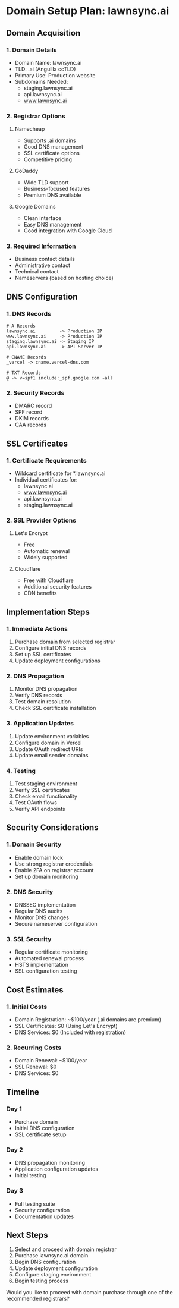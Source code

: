 # Domain Setup Plan: lawnsync.ai

## Domain Acquisition

### 1. Domain Details
- Domain Name: lawnsync.ai
- TLD: .ai (Anguilla ccTLD)
- Primary Use: Production website
- Subdomains Needed:
  * staging.lawnsync.ai
  * api.lawnsync.ai
  * www.lawnsync.ai

### 2. Registrar Options
1. Namecheap
   - Supports .ai domains
   - Good DNS management
   - SSL certificate options
   - Competitive pricing

2. GoDaddy
   - Wide TLD support
   - Business-focused features
   - Premium DNS available

3. Google Domains
   - Clean interface
   - Easy DNS management
   - Good integration with Google Cloud

### 3. Required Information
- Business contact details
- Administrative contact
- Technical contact
- Nameservers (based on hosting choice)

## DNS Configuration

### 1. DNS Records
```
# A Records
lawnsync.ai         -> Production IP
www.lawnsync.ai     -> Production IP
staging.lawnsync.ai -> Staging IP
api.lawnsync.ai     -> API Server IP

# CNAME Records
_vercel -> cname.vercel-dns.com

# TXT Records
@ -> v=spf1 include:_spf.google.com ~all
```

### 2. Security Records
- DMARC record
- SPF record
- DKIM records
- CAA records

## SSL Certificates

### 1. Certificate Requirements
- Wildcard certificate for *.lawnsync.ai
- Individual certificates for:
  * lawnsync.ai
  * www.lawnsync.ai
  * api.lawnsync.ai
  * staging.lawnsync.ai

### 2. SSL Provider Options
1. Let's Encrypt
   - Free
   - Automatic renewal
   - Widely supported

2. Cloudflare
   - Free with Cloudflare
   - Additional security features
   - CDN benefits

## Implementation Steps

### 1. Immediate Actions
1. Purchase domain from selected registrar
2. Configure initial DNS records
3. Set up SSL certificates
4. Update deployment configurations

### 2. DNS Propagation
1. Monitor DNS propagation
2. Verify DNS records
3. Test domain resolution
4. Check SSL certificate installation

### 3. Application Updates
1. Update environment variables
2. Configure domain in Vercel
3. Update OAuth redirect URIs
4. Update email sender domains

### 4. Testing
1. Test staging environment
2. Verify SSL certificates
3. Check email functionality
4. Test OAuth flows
5. Verify API endpoints

## Security Considerations

### 1. Domain Security
- Enable domain lock
- Use strong registrar credentials
- Enable 2FA on registrar account
- Set up domain monitoring

### 2. DNS Security
- DNSSEC implementation
- Regular DNS audits
- Monitor DNS changes
- Secure nameserver configuration

### 3. SSL Security
- Regular certificate monitoring
- Automated renewal process
- HSTS implementation
- SSL configuration testing

## Cost Estimates

### 1. Initial Costs
- Domain Registration: ~$100/year (.ai domains are premium)
- SSL Certificates: $0 (Using Let's Encrypt)
- DNS Services: $0 (Included with registration)

### 2. Recurring Costs
- Domain Renewal: ~$100/year
- SSL Renewal: $0
- DNS Services: $0

## Timeline

### Day 1
- Purchase domain
- Initial DNS configuration
- SSL certificate setup

### Day 2
- DNS propagation monitoring
- Application configuration updates
- Initial testing

### Day 3
- Full testing suite
- Security configuration
- Documentation updates

## Next Steps

1. Select and proceed with domain registrar
2. Purchase lawnsync.ai domain
3. Begin DNS configuration
4. Update deployment configuration
5. Configure staging environment
6. Begin testing process

Would you like to proceed with domain purchase through one of the recommended registrars?